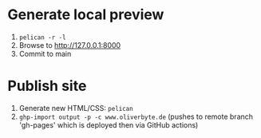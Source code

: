 # Generate local preview
1. `pelican -r -l`
2. Browse to http://127.0.0.1:8000
3. Commit to main

# Publish site
1. Generate new HTML/CSS: `pelican`
1. `ghp-import output -p -c www.oliverbyte.de` (pushes to remote branch 'gh-pages' which is deployed then via GitHub actions)